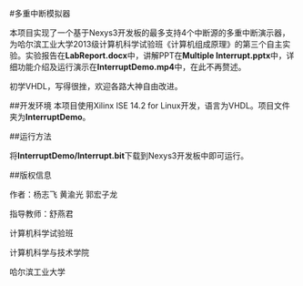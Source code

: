 #多重中断模拟器

本项目实现了一个基于Nexys3开发板的最多支持4个中断源的多重中断演示器，为哈尔滨工业大学2013级计算机科学试验班《计算机组成原理》的第三个自主实验。实验报告在**LabReport.docx**中，讲解PPT在**Multiple Interrupt.pptx**中，详细功能介绍及运行演示在**InterruptDemo.mp4**中，在此不再赘述。

初学VHDL，写得很挫，欢迎各路大神自由改进。

##开发环境
本项目使用Xilinx ISE 14.2 for Linux开发，语言为VHDL。项目文件夹为**InterruptDemo**。

##运行方法

将**InterruptDemo/Interrupt.bit**下载到Nexys3开发板中即可运行。


##版权信息

作者：杨志飞 黄渝光 郭宏子龙

指导教师：舒燕君

计算机科学试验班

计算机科学与技术学院

哈尔滨工业大学
